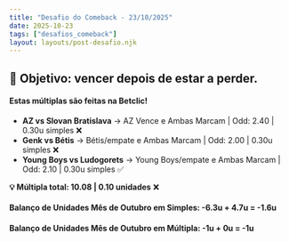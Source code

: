 ```yaml
---
title: "Desafio do Comeback - 23/10/2025"
date: 2025-10-23
tags: ["desafios_comeback"]
layout: layouts/post-desafio.njk
---
```


## 🎯 Objetivo: vencer depois de estar a perder.

#### Estas múltiplas são feitas na Betclic!

- **AZ vs Slovan Bratislava** → AZ Vence e Ambas Marcam | Odd: 2.40 | 0.30u simples ❌
- **Genk vs Bétis** → Bétis/empate e Ambas Marcam | Odd: 2.00 | 0.30u simples ❌
- **Young Boys vs Ludogorets** → Young Boys/empate e Ambas Marcam | Odd: 2.10 | 0.30u simples ✅

**💡 Múltipla total: 10.08 | 0.10 unidades** ❌

#### Balanço de Unidades Mês de Outubro em Simples: -6.3u + 4.7u = -1.6u
#### Balanço de Unidades Mês de Outubro em Múltipla: -1u + 0u = -1u